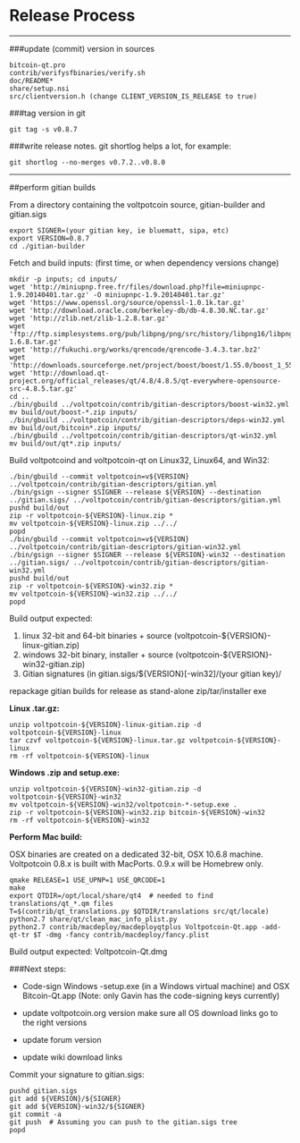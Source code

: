 Release Process
====================

* * *

###update (commit) version in sources


	bitcoin-qt.pro
	contrib/verifysfbinaries/verify.sh
	doc/README*
	share/setup.nsi
	src/clientversion.h (change CLIENT_VERSION_IS_RELEASE to true)

###tag version in git

	git tag -s v0.8.7

###write release notes. git shortlog helps a lot, for example:

	git shortlog --no-merges v0.7.2..v0.8.0

* * *

##perform gitian builds

 From a directory containing the voltpotcoin source, gitian-builder and gitian.sigs
  
	export SIGNER=(your gitian key, ie bluematt, sipa, etc)
	export VERSION=0.8.7
	cd ./gitian-builder

 Fetch and build inputs: (first time, or when dependency versions change)

	mkdir -p inputs; cd inputs/
	wget 'http://miniupnp.free.fr/files/download.php?file=miniupnpc-1.9.20140401.tar.gz' -O miniupnpc-1.9.20140401.tar.gz'
	wget 'https://www.openssl.org/source/openssl-1.0.1k.tar.gz'
	wget 'http://download.oracle.com/berkeley-db/db-4.8.30.NC.tar.gz'
	wget 'http://zlib.net/zlib-1.2.8.tar.gz'
	wget 'ftp://ftp.simplesystems.org/pub/libpng/png/src/history/libpng16/libpng-1.6.8.tar.gz'
	wget 'http://fukuchi.org/works/qrencode/qrencode-3.4.3.tar.bz2'
	wget 'http://downloads.sourceforge.net/project/boost/boost/1.55.0/boost_1_55_0.tar.bz2'
	wget 'http://download.qt-project.org/official_releases/qt/4.8/4.8.5/qt-everywhere-opensource-src-4.8.5.tar.gz'
	cd ..
	./bin/gbuild ../voltpotcoin/contrib/gitian-descriptors/boost-win32.yml
	mv build/out/boost-*.zip inputs/
	./bin/gbuild ../voltpotcoin/contrib/gitian-descriptors/deps-win32.yml
	mv build/out/bitcoin*.zip inputs/
	./bin/gbuild ../voltpotcoin/contrib/gitian-descriptors/qt-win32.yml
	mv build/out/qt*.zip inputs/

 Build voltpotcoind and voltpotcoin-qt on Linux32, Linux64, and Win32:
  
	./bin/gbuild --commit voltpotcoin=v${VERSION} ../voltpotcoin/contrib/gitian-descriptors/gitian.yml
	./bin/gsign --signer $SIGNER --release ${VERSION} --destination ../gitian.sigs/ ../voltpotcoin/contrib/gitian-descriptors/gitian.yml
	pushd build/out
	zip -r voltpotcoin-${VERSION}-linux.zip *
	mv voltpotcoin-${VERSION}-linux.zip ../../
	popd
	./bin/gbuild --commit voltpotcoin=v${VERSION} ../voltpotcoin/contrib/gitian-descriptors/gitian-win32.yml
	./bin/gsign --signer $SIGNER --release ${VERSION}-win32 --destination ../gitian.sigs/ ../voltpotcoin/contrib/gitian-descriptors/gitian-win32.yml
	pushd build/out
	zip -r voltpotcoin-${VERSION}-win32.zip *
	mv voltpotcoin-${VERSION}-win32.zip ../../
	popd

  Build output expected:

  1. linux 32-bit and 64-bit binaries + source (voltpotcoin-${VERSION}-linux-gitian.zip)
  2. windows 32-bit binary, installer + source (voltpotcoin-${VERSION}-win32-gitian.zip)
  3. Gitian signatures (in gitian.sigs/${VERSION}[-win32]/(your gitian key)/

repackage gitian builds for release as stand-alone zip/tar/installer exe

**Linux .tar.gz:**

	unzip voltpotcoin-${VERSION}-linux-gitian.zip -d voltpotcoin-${VERSION}-linux
	tar czvf voltpotcoin-${VERSION}-linux.tar.gz voltpotcoin-${VERSION}-linux
	rm -rf voltpotcoin-${VERSION}-linux

**Windows .zip and setup.exe:**

	unzip voltpotcoin-${VERSION}-win32-gitian.zip -d voltpotcoin-${VERSION}-win32
	mv voltpotcoin-${VERSION}-win32/voltpotcoin-*-setup.exe .
	zip -r voltpotcoin-${VERSION}-win32.zip bitcoin-${VERSION}-win32
	rm -rf voltpotcoin-${VERSION}-win32

**Perform Mac build:**

  OSX binaries are created on a dedicated 32-bit, OSX 10.6.8 machine.
  Voltpotcoin 0.8.x is built with MacPorts.  0.9.x will be Homebrew only.

	qmake RELEASE=1 USE_UPNP=1 USE_QRCODE=1
	make
	export QTDIR=/opt/local/share/qt4  # needed to find translations/qt_*.qm files
	T=$(contrib/qt_translations.py $QTDIR/translations src/qt/locale)
	python2.7 share/qt/clean_mac_info_plist.py
	python2.7 contrib/macdeploy/macdeployqtplus Voltpotcoin-Qt.app -add-qt-tr $T -dmg -fancy contrib/macdeploy/fancy.plist

 Build output expected: Voltpotcoin-Qt.dmg

###Next steps:

* Code-sign Windows -setup.exe (in a Windows virtual machine) and
  OSX Bitcoin-Qt.app (Note: only Gavin has the code-signing keys currently)

* update voltpotcoin.org version
  make sure all OS download links go to the right versions

* update forum version

* update wiki download links

Commit your signature to gitian.sigs:

	pushd gitian.sigs
	git add ${VERSION}/${SIGNER}
	git add ${VERSION}-win32/${SIGNER}
	git commit -a
	git push  # Assuming you can push to the gitian.sigs tree
	popd


